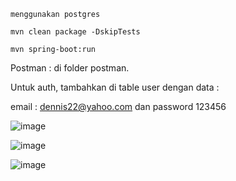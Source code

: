 ```
menggunakan postgres
```

```
mvn clean package -DskipTests
```

```
mvn spring-boot:run 
```

Postman : di folder postman. <br/> 

Untuk auth, tambahkan di table user dengan data : <br/>

email : dennis22@yahoo.com dan password 123456 

![image](https://github.com/user-attachments/assets/4789968d-0796-458c-9595-a535871f8cb7)

![image](https://github.com/user-attachments/assets/5f166356-710a-4176-a2b4-9595c77e339e)

![image](https://github.com/user-attachments/assets/89b37204-23f7-40f0-9e52-ed11359ded97)



